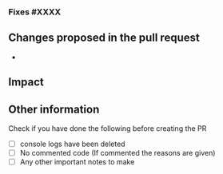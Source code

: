 ### Fixes #XXXX
## Changes proposed in the pull request
  *
## Impact
## Other information

Check if you have done the following before creating the PR
- [ ] console logs have been deleted
- [ ] No commented code (If commented the reasons are given)
- [ ] Any other important notes to make
